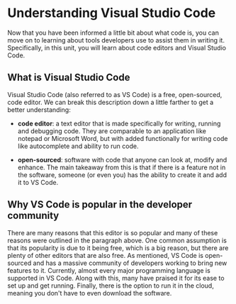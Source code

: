 # Understanding Visual Studio Code

Now that you have been informed a little bit about what code is, you can move on to learning about tools developers use to assist them in writing it. Specifically, in this unit, you will learn about code editors and Visual Studio Code.

## What is Visual Studio Code

Visual Studio Code (also referred to as VS Code) is a free, open-sourced, code editor. We can break this description down a little farther to get a better understanding:

- **code editor**: a text editor that is made specifically for writing, running and debugging code. They are comparable to an application like notepad or Microsoft Word, but with added functionally for writing code like autocomplete and ability to run code.

- **open-sourced**: software with code that anyone can look at, modify and enhance. The main takeaway from this is that if there is a feature not in the software, someone (or even you) has the ability to create it and add it to VS Code.

## Why VS Code is popular in the developer community

There are many reasons that this editor is so popular and many of these reasons were outlined in the paragraph above. One common assumption is that its popularity is due to it being free, which is a big reason, but there are plenty of other editors that are also free. As mentioned, VS Code is open-sourced and has a massive community of developers working to bring new features to it. Currently, almost every major programming language is supported in VS Code. Along with this, many have praised it for its ease to set up and get running. Finally, there is the option to run it in the cloud, meaning you don't have to even download the software.
